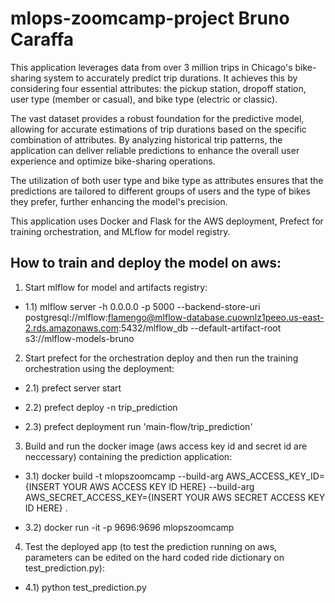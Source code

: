 # mlops-zoomcamp-project Bruno Caraffa

This application leverages data from over 3 million trips in Chicago's bike-sharing system to accurately predict trip durations. It achieves this by considering four essential attributes: the pickup station, dropoff station, user type (member or casual), and bike type (electric or classic).

The vast dataset provides a robust foundation for the predictive model, allowing for accurate estimations of trip durations based on the specific combination of attributes. By analyzing historical trip patterns, the application can deliver reliable predictions to enhance the overall user experience and optimize bike-sharing operations.

The utilization of both user type and bike type as attributes ensures that the predictions are tailored to different groups of users and the type of bikes they prefer, further enhancing the model's precision.

This application uses Docker and Flask for the AWS deployment, Prefect for training orchestration, and MLflow for model registry.

## How to train and deploy the model on aws:
1) Start mlflow for model and artifacts registry:

* 1.1) mlflow server -h 0.0.0.0 -p 5000 --backend-store-uri postgresql://mlflow:flamengo@mlflow-database.cuownlz1peeo.us-east-2.rds.amazonaws.com:5432/mlflow_db --default-artifact-root s3://mlflow-models-bruno

2) Start prefect for the orchestration deploy and then run the training orchestration using the deployment:

* 2.1) prefect server start

* 2.2) prefect deploy -n trip_prediction

* 2.3) prefect deployment run 'main-flow/trip_prediction'

3) Build and run the docker image (aws access key id and secret id are neccessary) containing the prediction application:

* 3.1) docker build -t mlopszoomcamp --build-arg AWS_ACCESS_KEY_ID={INSERT YOUR AWS ACCESS KEY ID HERE} --build-arg AWS_SECRET_ACCESS_KEY={INSERT YOUR AWS SECRET ACCESS KEY ID HERE} .

* 3.2) docker run -it -p 9696:9696 mlopszoomcamp

4) Test the deployed app (to test the prediction running on aws, parameters can be edited on the hard coded ride dictionary on test_prediction.py):

* 4.1) python test_prediction.py 
